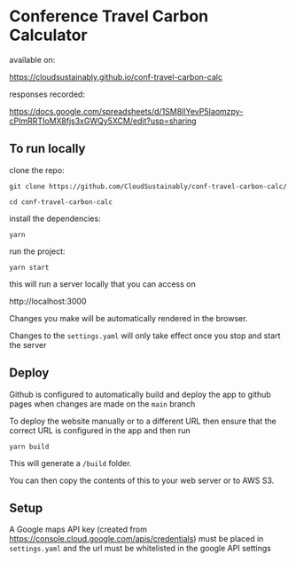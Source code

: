 # Conference Travel Carbon Calculator

available on:

https://cloudsustainably.github.io/conf-travel-carbon-calc

responses recorded:

https://docs.google.com/spreadsheets/d/1SM8IlYevP5Iaomzpy-cPImRRTIoMX8fjs3xGWQy5XCM/edit?usp=sharing

## To run locally

clone the repo:

`git clone https://github.com/CloudSustainably/conf-travel-carbon-calc/`

`cd conf-travel-carbon-calc`

install the dependencies:

`yarn`

run the project:

`yarn start`

this will run a server locally that you can access on

http://localhost:3000

Changes you make will be automatically rendered in the browser.

Changes to the `settings.yaml` will only take effect once you stop and start the server

## Deploy

Github is configured to automatically build and deploy the app to github pages when changes are made on the `main` branch

To deploy the website manually or to a different URL then ensure that the correct URL is configured in the app and then run

`yarn build`

This will generate a `/build` folder.

You can then copy the contents of this to your web server or to AWS S3.

## Setup

A Google maps API key (created from https://console.cloud.google.com/apis/credentials) must be placed in `settings.yaml` and the url must be whitelisted in the google API settings
